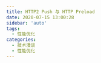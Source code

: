 ```yaml
---
title: HTTP2 Push 与 HTTP Preload
date: 2020-07-15 13:00:28
sidebar: 'auto'
tags:
  - 性能优化
categories:
  - 技术漫谈
  - 性能优化
---
```


<!-- https://juejin.cn/post/6844903542986276877 -->
